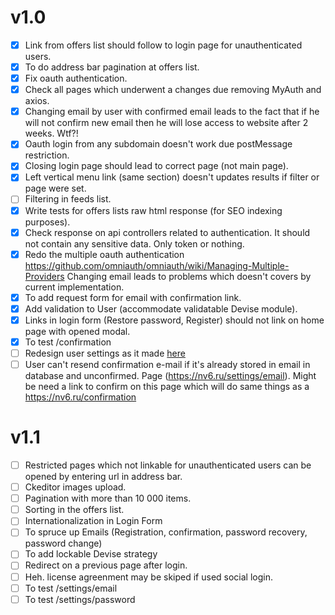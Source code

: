 # v1.0

* [x] Link from offers list should follow to login page for unauthenticated users.
* [x] To do address bar pagination at offers list.
* [x] Fix oauth authentication.
* [x] Check all pages which underwent a changes due removing MyAuth and axios.
* [x] Changing email by user with confirmed email leads to the fact that if he will not confirm new email then he will lose access to website after 2 weeks. Wtf?!
* [x] Oauth login from any subdomain doesn't work due postMessage restriction.
* [x] Closing login page should lead to correct page (not main page).
* [x] Left vertical menu link (same section) doesn't updates results if filter or page were set.
* [ ] Filtering in feeds list.
* [x] Write tests for offers lists raw html response (for SEO indexing purposes).
* [x] Check response on api controllers related to authentication. It should not contain any sensitive data. Only token or nothing.
* [x] Redo the multiple oauth authentication https://github.com/omniauth/omniauth/wiki/Managing-Multiple-Providers Changing email leads to problems which doesn't covers by current implementation.
* [x] To add request form for email with confirmation link.
* [x] Add validation to User (accommodate validatable Devise module).
* [x] Links in login form (Restore password, Register) should not link on home page with opened modal.
* [x] To test /confirmation
* [ ] Redesign user settings as it made [here](https://preview.pro.ant.design/account/settings/base)
* [ ] User can't resend confirmation e-mail if it's already stored in email in database and unconfirmed. Page (https://nv6.ru/settings/email). Might be need a link to confirm on this page which will do same things as a https://nv6.ru/confirmation

# v1.1
* [ ] Restricted pages which not linkable for unauthenticated users can be opened by entering url in address bar.
* [ ] Ckeditor images upload.
* [ ] Pagination with more than 10 000 items.
* [ ] Sorting in the offers list.
* [ ] Internationalization in Login Form
* [ ] To spruce up Emails (Registration, confirmation, password recovery, password change)
* [ ] To add lockable Devise strategy
* [ ] Redirect on a previous page after login.
* [ ] Heh. license agreenment may be skiped if used social login.
* [ ] To test /settings/email
* [ ] To test /settings/password